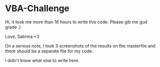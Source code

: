 # VBA-Challenge

Hi, it took me more than 16 hours to write this code. Please gib me gud grade :)

Love, Sabrina <3

On a serious note, I took 3 screenshots of the results on the masterfile and there should be a separate file
for my code.

I didn't know what else to write here.
